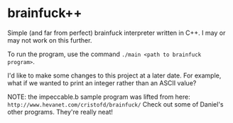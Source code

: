 # brainfuck++
Simple (and far from perfect) brainfuck interpreter written in C++. I may or may not work on this further.

To run the program, use the command `./main <path to brainfuck program>`.

I'd like to make some changes to this project at a later date. For example, what if we wanted to print an integer rather than an ASCII value?

NOTE: the impeccable.b sample program was lifted from here: `http://www.hevanet.com/cristofd/brainfuck/` Check out some of Daniel's other programs. They're really neat!
